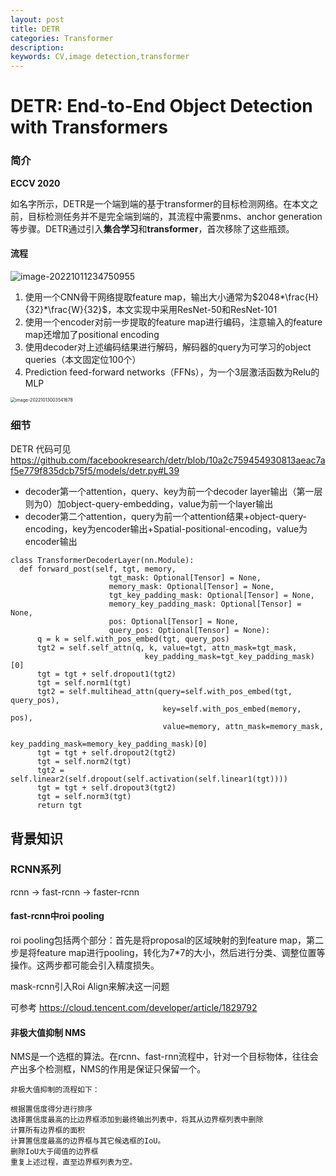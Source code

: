 ```yaml
---
layout: post
title: DETR
categories: Transformer
description:
keywords: CV,image detection,transformer
---
```




# **DETR**: End-to-End Object Detection with Transformers

### 简介

**ECCV 2020**

如名字所示，DETR是一个端到端的基于transformer的目标检测网络。在本文之前，目标检测任务并不是完全端到端的，其流程中需要nms、anchor generation等步骤。DETR通过引入**集合学习**和**transformer**，首次移除了这些瓶颈。



#### 流程
![image-20221011234750955](http://rjlg5clbk.hd-bkt.clouddn.com/imgimage-20221011234750955.png)


1. 使用一个CNN骨干网络提取feature map，输出大小通常为$2048*\frac{H}{32}*\frac{W}{32}$，本文实现中采用ResNet-50和ResNet-101
2. 使用一个encoder对前一步提取的feature map进行编码，注意输入的feature map还增加了positional encoding
3. 使用decoder对上述编码结果进行解码，解码器的query为可学习的object queries（本文固定位100个）
4. Prediction feed-forward networks（FFNs），为一个3层激活函数为Relu的MLP



<img src="http://rjlg5clbk.hd-bkt.clouddn.com/imgimage-20221013003541678.png" alt="image-20221013003541678" style="zoom:50%;" />

### 细节

DETR 代码可见 https://github.com/facebookresearch/detr/blob/10a2c759454930813aeac7af5e779f835dcb75f5/models/detr.py#L39

- decoder第一个attention，query、key为前一个decoder layer输出（第一层则为0）加object-query-embedding，value为前一个layer输出
- decoder第二个attention，query为前一个attention结果+object-query-encoding，key为encoder输出+Spatial-positional-encoding，value为encoder输出

```
class TransformerDecoderLayer(nn.Module):
  def forward_post(self, tgt, memory,
                      tgt_mask: Optional[Tensor] = None,
                      memory_mask: Optional[Tensor] = None,
                      tgt_key_padding_mask: Optional[Tensor] = None,
                      memory_key_padding_mask: Optional[Tensor] = None,
                      pos: Optional[Tensor] = None,
                      query_pos: Optional[Tensor] = None):
      q = k = self.with_pos_embed(tgt, query_pos)
      tgt2 = self.self_attn(q, k, value=tgt, attn_mask=tgt_mask,
                              key_padding_mask=tgt_key_padding_mask)[0]
      tgt = tgt + self.dropout1(tgt2)
      tgt = self.norm1(tgt)
      tgt2 = self.multihead_attn(query=self.with_pos_embed(tgt, query_pos),
                                  key=self.with_pos_embed(memory, pos),
                                  value=memory, attn_mask=memory_mask,
                                  key_padding_mask=memory_key_padding_mask)[0]
      tgt = tgt + self.dropout2(tgt2)
      tgt = self.norm2(tgt)
      tgt2 = self.linear2(self.dropout(self.activation(self.linear1(tgt))))
      tgt = tgt + self.dropout3(tgt2)
      tgt = self.norm3(tgt)
      return tgt
```



## 背景知识

### RCNN系列

rcnn -> fast-rcnn -> faster-rcnn

#### fast-rcnn中roi pooling

roi pooling包括两个部分：首先是将proposal的区域映射的到feature map，第二步是将feature map进行pooling，转化为7*7的大小，然后进行分类、调整位置等操作。这两步都可能会引入精度损失。

mask-rcnn引入Roi Align来解决这一问题

可参考 https://cloud.tencent.com/developer/article/1829792

#### 非极大值抑制 NMS

NMS是一个选框的算法。在rcnn、fast-rnn流程中，针对一个目标物体，往往会产出多个检测框，NMS的作用是保证只保留一个。

```
非极大值抑制的流程如下：

根据置信度得分进行排序
选择置信度最高的比边界框添加到最终输出列表中，将其从边界框列表中删除
计算所有边界框的面积
计算置信度最高的边界框与其它候选框的IoU。
删除IoU大于阈值的边界框
重复上述过程，直至边界框列表为空。
```

